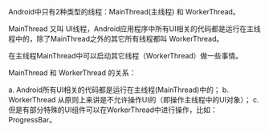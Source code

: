 Android中只有2种类型的线程：MainThread(主线程) 和 WorkerThread。 

MainThread 又叫 UI线程，Android应用程序中所有UI相关的代码都是运行在主线程中的，除了MainThread之外的其它所有线程都叫 WorkerThread。

在主线程MainThread中可以启动其它线程（WorkerThread）做一些事情。

MainThread 和 WorkerThread 的关系：

a. Android所有UI相关的代码都是运行在主线程(MainThread)中的；
b. WorkerThread 从原则上来讲是不允许操作UI的（即操作主线程中的UI对象）；
c. 但是有部分特殊的UI组件可以在WorkerThread中进行操作，比如：ProgressBar。
